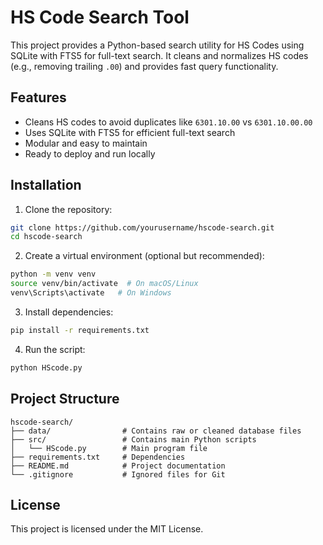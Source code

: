 # HS Code Search Tool

This project provides a Python-based search utility for HS Codes using SQLite with FTS5 for full-text search.
It cleans and normalizes HS codes (e.g., removing trailing `.00`) and provides fast query functionality.

## Features
- Cleans HS codes to avoid duplicates like `6301.10.00` vs `6301.10.00.00`
- Uses SQLite with FTS5 for efficient full-text search
- Modular and easy to maintain
- Ready to deploy and run locally

## Installation

1. Clone the repository:
```bash
git clone https://github.com/yourusername/hscode-search.git
cd hscode-search
```

2. Create a virtual environment (optional but recommended):
```bash
python -m venv venv
source venv/bin/activate  # On macOS/Linux
venv\Scripts\activate   # On Windows
```

3. Install dependencies:
```bash
pip install -r requirements.txt
```

4. Run the script:
```bash
python HScode.py
```

## Project Structure
```
hscode-search/
├── data/                # Contains raw or cleaned database files
├── src/                 # Contains main Python scripts
│   └── HScode.py        # Main program file
├── requirements.txt     # Dependencies
├── README.md            # Project documentation
└── .gitignore           # Ignored files for Git
```

## License
This project is licensed under the MIT License.
